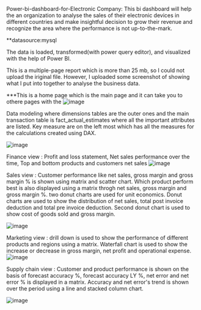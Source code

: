 Power-bi-dashboard-for-Electronic Company:
This bi dashboard will help the an organization to analyse the sales of their electronic devices in different countries and make insightful decision to grow their revenue and recognize the area where the performance is not up-to-the-mark.

**datasource:mysql

The data is loaded, transformed(with power query editor), and visualized with the help of Power BI.

This is a multiple-page report which is more than 25 mb, so I could not upload the iriginal file. However, I uploaded some screenshot of showing what I put into together to analyse the business data.

***This is a home page which is the main page and it can take you to othere pages with the 
![image](https://github.com/adarsh-neema/Power-BI-Dashboard/assets/71634174/711f5dd6-01af-4609-8b8a-1b4fa7d99fc8)


Data modeling where dimensions tables are the outer ones and the main transaction table is fact_actual_estimates where all the important attributes are listed. Key measure are on the left most which has all the measures for the calculations created using DAX.

![image](https://github.com/adarsh-neema/Power-BI-Dashboard/assets/71634174/638fdd82-5cda-4f22-98ac-f0bc95a8d564)


Finance view : Profit and loss statement, Net sales performance over the time, Top and bottom products and customers net sales
![image](https://github.com/adarsh-neema/Power-BI-Dashboard/assets/71634174/abcffb02-dbd2-4ea0-a032-81a355b6207a)


Sales view : Customer performance like net sales, gross margin and gross margin % is shown using matrix and scatter chart. Which product perform best is also displayed using a matrix throgh net sales, gross margin and gross margin %. two donut charts are used for unit economics. Donut charts are used to show the distribution of net sales, total post invoice deduction and total pre invoice deduction. Second donut chart is used to show cost of goods sold and gross margin.

![image](https://github.com/adarsh-neema/Power-BI-Dashboard/assets/71634174/0301638a-35cb-4405-9b8a-5e19f7a3794f)


Marketing view : drill down is used to show the performance of different products and regions using a matrix. Waterfall chart is used to show the increase or decrease in gross margin, net profit and operational expense.
![image](https://github.com/adarsh-neema/Power-BI-Dashboard/assets/71634174/d2b560c4-9596-47b5-8db5-febf799020e1)

Supply chain view : Customer and product performance is shown on the basis of forecast accuracy %, forecast accuracy LY %, net error and net error % is displayed in a matrix. Accuracy and net error's trend is shown over the period using a line and stacked column chart.

![image](https://github.com/adarsh-neema/Power-BI-Dashboard/assets/71634174/4fc5e5f7-8682-4968-9c16-12928eab5226)
